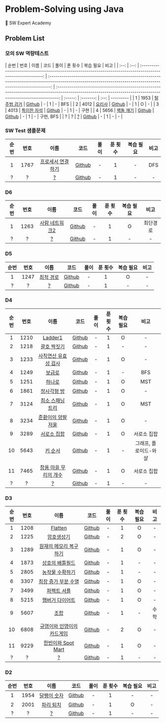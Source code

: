 # Problem-Solving using Java

📝 SW Expert Academy

## Problem List

### 모의 SW 역량테스트

| 순번 | 번호 |                                                     이름                                                     |                                                                              코드                                                                               |                                                                              풀이                                                                               | 푼 횟수 | 복습 필요 | 비고 |
| :--: | :--: | :----------------------------------------------------------------------------------------------------------: | :-------------------------------------------------------------------------------------------------------------------------------------------------------------: | :-------------------------------------------------------------------------------------------------------------------------------------------------------------: | :-----: | :-------: | :--: | --------- |
|  1   | 1953 | [탈주범 검거](https://swexpertacademy.com/main/code/problem/problemDetail.do?contestProbId=AV5PpLlKAQ4DFAUq) | [Github](https://github.com/0xe82de/Problem-Solving/blob/master/Java/swea/%EB%AA%A8%EC%9D%98_SW_%EC%97%AD%EB%9F%89%ED%85%8C%EC%8A%A4%ED%8A%B8/SWEA_1953_1.java) |                                                                                -                                                                                |    1    |     -     | BFS  |
|  2   | 4012 |   [요리사](https://swexpertacademy.com/main/code/problem/problemDetail.do?contestProbId=AWIeUtVakTMDFAVH)    | [Github](https://github.com/0xe82de/Problem-Solving/blob/master/Java/swea/%EB%AA%A8%EC%9D%98_SW_%EC%97%AD%EB%9F%89%ED%85%8C%EC%8A%A4%ED%8A%B8/SWEA_4012_1.java) |                                                                                -                                                                                |    1    |     O     |  -   |
|  3   | 4013 | [특이한 자석](https://swexpertacademy.com/main/code/problem/problemDetail.do?contestProbId=AWIeV9sKkcoDFAVH) | [Github](https://github.com/0xe82de/Problem-Solving/blob/master/Java/swea/%EB%AA%A8%EC%9D%98_SW_%EC%97%AD%EB%9F%89%ED%85%8C%EC%8A%A4%ED%8A%B8/SWEA_4013_1.java) |                                                                                -                                                                                |    1    |     -     | 구현 |
|  4   | 5656 |  [벽돌 깨기](https://swexpertacademy.com/main/code/problem/problemDetail.do?contestProbId=AWXRQm6qfL0DFAUo)  |                             [Github](https://swexpertacademy.com/main/code/problem/problemDetail.do?contestProbId=AWIeV9sKkcoDFAVH)                             | [Github](https://github.com/0xe82de/Problem-Solving/blob/master/Java/swea/%EB%AA%A8%EC%9D%98_SW_%EC%97%AD%EB%9F%89%ED%85%8C%EC%8A%A4%ED%8A%B8/SWEA_5656_1.java) |    -    |     1     |  -   | 구현, BFS |
|  ?   |  ?   |                                                    [?](?)                                                    |                                                                           [Github]()                                                                            |                                                                                -                                                                                |    1    |     -     |  -   |

### SW Test 샘플문제

| 순번 | 번호 |                                                        이름                                                        |                                                                   코드                                                                   | 풀이 | 푼 횟수 | 복습 필요 | 비고 |
| :--: | :--: | :----------------------------------------------------------------------------------------------------------------: | :--------------------------------------------------------------------------------------------------------------------------------------: | :--: | :-----: | :-------: | :--: |
|  1   | 1767 | [프로세서 연결하기](https://swexpertacademy.com/main/code/problem/problemDetail.do?contestProbId=AV4suNtaXFEDFAUf) | [Github](https://github.com/0xe82de/Problem-Solving/blob/master/Java/swea/SW_Test_%EC%83%98%ED%94%8C%EB%AC%B8%EC%A0%9C/SWEA_1767_1.java) |  -   |    1    |     -     | DFS  |
|  ?   |  ?   |                                                       [?](?)                                                       |                                                                [Github]()                                                                |  -   |    1    |     -     |  -   |

### D6

| 순번 | 번호 |                                                      이름                                                       |                                              코드                                              | 풀이 | 푼 횟수 | 복습 필요 |   비고   |
| :--: | :--: | :-------------------------------------------------------------------------------------------------------------: | :--------------------------------------------------------------------------------------------: | :--: | :-----: | :-------: | :------: |
|  1   | 1263 | [사람 네트워크2](https://swexpertacademy.com/main/code/problem/problemDetail.do?contestProbId=AV18P2B6Iu8CFAZN) | [Github](https://github.com/0xe82de/Problem-Solving/blob/master/Java/swea/d6/SWEA_1263_1.java) |  -   |    1    |     O     | 최단경로 |
|  ?   |  ?   |                                                     [?](?)                                                      |                                           [Github]()                                           |  -   |    1    |     -     |    -     |

### D5

| 순번 | 번호 |                                                    이름                                                    |                                              코드                                              | 풀이 | 푼 횟수 | 복습 필요 | 비고 |
| :--: | :--: | :--------------------------------------------------------------------------------------------------------: | :--------------------------------------------------------------------------------------------: | :--: | :-----: | :-------: | :--: |
|  1   | 1247 | [최적 경로](https://swexpertacademy.com/main/code/problem/problemDetail.do?contestProbId=AV15OZ4qAPICFAYD) | [Github](https://github.com/0xe82de/Problem-Solving/blob/master/Java/swea/d5/SWEA_1247_1.java) |  -   |    1    |     O     |  -   |
|  ?   |  ?   |                                                   [?](?)                                                   |                                           [Github]()                                           |  -   |    1    |     -     |  -   |

### D4

| 순번 | 번호 |                                                          이름                                                          |                                              코드                                              | 풀이 | 푼 횟수 | 복습 필요 |         비고          |
| :--: | :--: | :--------------------------------------------------------------------------------------------------------------------: | :--------------------------------------------------------------------------------------------: | :--: | :-----: | :-------: | :-------------------: |
|  1   | 1210 |        [Ladder1](https://swexpertacademy.com/main/code/problem/problemDetail.do?contestProbId=AV14ABYKADACFAYh)        | [Github](https://github.com/0xe82de/Problem-Solving/blob/master/Java/swea/d4/SWEA_1210_1.java) |  -   |    1    |     O     |           -           |
|  2   | 1218 |      [괄호 짝짓기](https://swexpertacademy.com/main/code/problem/problemDetail.do?contestProbId=AV14eWb6AAkCFAYD)      | [Github](https://github.com/0xe82de/Problem-Solving/blob/master/Java/swea/d4/SWEA_1218_1.java) |  -   |    1    |     -     |           -           |
|  3   | 1233 | [사칙연산 유효성 검사](https://swexpertacademy.com/main/code/problem/problemDetail.do?contestProbId=AV141176AIwCFAYD)  | [Github](https://github.com/0xe82de/Problem-Solving/blob/master/Java/swea/d4/SWEA_1233_1.java) |  -   |    1    |     O     |           -           |
|  4   | 1249 |        [보급로](https://swexpertacademy.com/main/code/problem/problemDetail.do?contestProbId=AV15QRX6APsCFAYD)         | [Github](https://github.com/0xe82de/Problem-Solving/blob/master/Java/swea/d4/SWEA_1249_1.java) |  -   |    1    |     -     |          BFS          |
|  5   | 1251 |        [하나로](https://swexpertacademy.com/main/code/problem/problemDetail.do?contestProbId=AV15StKqAQkCFAYD)         | [Github](https://github.com/0xe82de/Problem-Solving/blob/master/Java/swea/d4/SWEA_1251_1.java) |  -   |    1    |     O     |          MST          |
|  6   | 1861 |      [정사각형 방](https://swexpertacademy.com/main/code/problem/problemDetail.do?contestProbId=AV5LtJYKDzsDFAXc)      | [Github](https://github.com/0xe82de/Problem-Solving/blob/master/Java/swea/d4/SWEA_1861_1.java) |  -   |    1    |     O     |           -           |
|  7   | 3124 |   [최소 스패닝 트리](https://swexpertacademy.com/main/code/problem/problemDetail.do?contestProbId=AV_mSnmKUckDFAWb)    | [Github](https://github.com/0xe82de/Problem-Solving/blob/master/Java/swea/d4/SWEA_3124_1.java) |  -   |    1    |     O     |          MST          |
|  8   | 3234 |   [준환이의 양팔저울](https://swexpertacademy.com/main/code/problem/problemDetail.do?contestProbId=AWAe7XSKfUUDFAUw)   | [Github](https://github.com/0xe82de/Problem-Solving/blob/master/Java/swea/d4/SWEA_3234_1.java) |  -   |    1    |     O     |           -           |
|  9   | 3289 |      [서로소 집합](https://swexpertacademy.com/main/code/problem/problemDetail.do?contestProbId=AWBJKA6qr2oDFAWr)      | [Github](https://github.com/0xe82de/Problem-Solving/blob/master/Java/swea/d4/SWEA_3289_1.java) |  -   |    1    |     O     |      서로소 집합      |
|  10  | 5643 |        [키 순서](https://swexpertacademy.com/main/code/problem/problemDetail.do?contestProbId=AWXQsLWKd5cDFAUo)        | [Github](https://github.com/0xe82de/Problem-Solving/blob/master/Java/swea/d4/SWEA_3289_1.java) |  -   |    1    |     -     | 그래프, 플로이드-와샬 |
|  11  | 7465 | [창용 마을 무리의 개수](https://swexpertacademy.com/main/code/problem/problemDetail.do?contestProbId=AWngfZVa9XwDFAQU) | [Github](https://github.com/0xe82de/Problem-Solving/blob/master/Java/swea/d4/SWEA_7465_1.java) |  -   |    1    |     O     |      서로소 집합      |
|  ?   |  ?   |                                                         [?](?)                                                         |                                           [Github]()                                           |  -   |    1    |     -     |           -           |

### D3

| 순번 | 번호 |                                                            이름                                                             |                                              코드                                              | 풀이 | 푼 횟수 | 복습 필요 | 비고 |
| :--: | :--: | :-------------------------------------------------------------------------------------------------------------------------: | :--------------------------------------------------------------------------------------------: | :--: | :-----: | :-------: | :--: |
|  1   | 1208 |          [Flatten](https://swexpertacademy.com/main/code/problem/problemDetail.do?contestProbId=AV139KOaABgCFAYh)           | [Github](https://github.com/0xe82de/Problem-Solving/blob/master/Java/swea/d3/SWEA_1208_1.java) |  -   |    1    |     O     |  -   |
|  2   | 1225 |         [암호생성기](https://swexpertacademy.com/main/code/problem/problemDetail.do?contestProbId=AV14uWl6AF0CFAYD)         | [Github](https://github.com/0xe82de/Problem-Solving/blob/master/Java/swea/d3/SWEA_1225_2.java) |  -   |    2    |     O     |  -   |
|  3   | 1289 |   [원재의 메모리 복구하기](https://swexpertacademy.com/main/code/problem/problemDetail.do?contestProbId=AV19AcoKI9sCFAZN)   | [Github](https://github.com/0xe82de/Problem-Solving/blob/master/Java/swea/d3/SWEA_1289_1.java) |  -   |    1    |     O     |  -   |
|  4   | 1873 |      [상호의 배틀필드](https://swexpertacademy.com/main/code/problem/problemDetail.do?contestProbId=AV5LyE7KD2ADFAXc)       | [Github](https://github.com/0xe82de/Problem-Solving/blob/master/Java/swea/d3/SWEA_1873_1.java) |  -   |    1    |     -     |  -   |
|  5   | 2805 |      [농작물 수확하기](https://swexpertacademy.com/main/code/problem/problemDetail.do?contestProbId=AV7GLXqKAWYDFAXB)       | [Github](https://github.com/0xe82de/Problem-Solving/blob/master/Java/swea/d3/SWEA_2805_1.java) |  -   |    1    |     -     |  -   |
|  6   | 3307 |    [최장 증가 부분 수열](https://swexpertacademy.com/main/code/problem/problemDetail.do?contestProbId=AWBOKg-a6l0DFAWr)     | [Github](https://github.com/0xe82de/Problem-Solving/blob/master/Java/swea/d3/SWEA_3307_1.java) |  -   |    1    |     O     |  -   |
|  7   | 3499 |        [퍼펙트 셔플](https://swexpertacademy.com/main/code/problem/problemDetail.do?contestProbId=AWGsRbk6AQIDFAVW)         | [Github](https://github.com/0xe82de/Problem-Solving/blob/master/Java/swea/d3/SWEA_3499_1.java) |  -   |    1    |     O     |  -   |
|  8   | 5215 |      [햄버거 다이어트](https://swexpertacademy.com/main/code/problem/problemDetail.do?contestProbId=AWT-lPB6dHUDFAVT)       | [Github](https://github.com/0xe82de/Problem-Solving/blob/master/Java/swea/d3/SWEA_5215_1.java) |  -   |    1    |     O     |  -   |
|  9   | 5607 |            [조합](https://swexpertacademy.com/main/code/problem/problemDetail.do?contestProbId=AWXGKdbqczEDFAUo)            | [Github](https://github.com/0xe82de/Problem-Solving/blob/master/Java/swea/d3/SWEA_5607_1.java) |  -   |    1    |     -     | 수학 |
|  10  | 6808 | [규영이와 인영이의 카드게임](https://swexpertacademy.com/main/code/problem/problemDetail.do?contestProbId=AWgv9va6HnkDFAW0) | [Github](https://github.com/0xe82de/Problem-Solving/blob/master/Java/swea/d3/SWEA_6808_2.java) |  -   |    2    |     O     |  -   |
|  11  | 9229 |     [한빈이와 Spot Mart](https://swexpertacademy.com/main/code/problem/problemDetail.do?contestProbId=AW8Wj7cqbY0DFAXN)     | [Github](https://github.com/0xe82de/Problem-Solving/blob/master/Java/swea/d3/SWEA_9229_1.java) |  -   |    1    |     O     |  -   |
|  ?   |  ?   |                                                           [?](?)                                                            |                                           [Github]()                                           |  -   |    1    |     -     |  -   |

### D2

| 순번 | 번호 |                                                     이름                                                     |                                              코드                                              | 풀이 | 푼 횟수 | 복습 필요 | 비고 |
| :--: | :--: | :----------------------------------------------------------------------------------------------------------: | :--------------------------------------------------------------------------------------------: | :--: | :-----: | :-------: | :--: |
|  1   | 1954 | [달팽이 숫자](https://swexpertacademy.com/main/code/problem/problemDetail.do?contestProbId=AV5PobmqAPoDFAUq) | [Github](https://github.com/0xe82de/Problem-Solving/blob/master/Java/swea/d2/SWEA_1954_1.java) |  -   |    1    |     -     |  -   |
|  2   | 2001 |  [파리 퇴치](https://swexpertacademy.com/main/code/problem/problemDetail.do?contestProbId=AV5PzOCKAigDFAUq)  | [Github](https://github.com/0xe82de/Problem-Solving/blob/master/Java/swea/d2/SWEA_2001_1.java) |  -   |    1    |     O     |  -   |
|  ?   |  ?   |                                                    [?](?)                                                    |                                           [Github]()                                           |  -   |    1    |     -     |  -   |
